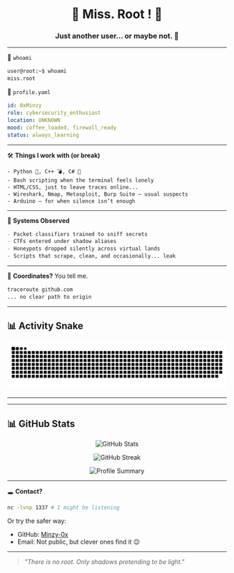 
<h1 align="center">👾 Miss. Root ! 👾</h1>
<h3 align="center">Just another user... or maybe not. 👀</h3>

---

🧠 `whoami`
```bash
user@root:~$ whoami
miss.root
```

🧬 `profile.yaml`
```yaml
id: 0xMinzy
role: cybersecurity_enthusiast
location: UNKNOWN
mood: coffee_loaded, firewall_ready
status: always_learning
```

---

🛠️ **Things I work with (or break)**  
```plaintext
- Python 🐍, C++ 💣, C# 🖤
- Bash scripting when the terminal feels lonely
- HTML/CSS, just to leave traces online...
- Wireshark, Nmap, Metasploit, Burp Suite – usual suspects
- Arduino – for when silence isn’t enough
```

---

📡 **Systems Observed**
```markdown
- Packet classifiers trained to sniff secrets
- CTFs entered under shadow aliases
- Honeypots dropped silently across virtual lands
- Scripts that scrape, clean, and occasionally... leak
```

---

📍 **Coordinates?**
You tell me.
```bash
traceroute github.com
... no clear path to origin
```

---

## 📊 Activity Snake

<p align="center">
  <img src="https://raw.githubusercontent.com/platane/snk/output/github-contribution-grid-snake.svg" alt="Activity Snake" />
</p>

---


---

## 📊 GitHub Stats

<p align="center">
  <img src="https://github-readme-stats.vercel.app/api?username=ZAARAZiof&show_icons=true&theme=radical" alt="GitHub Stats" />
</p>
<p align="center">
  <img src="https://github-readme-streak-stats.herokuapp.com/?user=ZAARAZiof0&theme=radical" alt="GitHub Streak" />
</p>
<p align="center">
  <img src="https://github-profile-summary-cards.vercel.app/api/cards/profile-details?username=ZAARAZiof0&theme=radical" alt="Profile Summary" />
</p>

---


🕳️ **Contact?**
```bash
nc -lvnp 1337 # I might be listening
```
Or try the safer way:
- GitHub: [Minzy-0x](https://github.com/Minzy-0x)
- Email: Not public, but clever ones find it 😉

---

> *"There is no root. Only shadows pretending to be light."*

<!-- Sometimes the best hacks are hidden in plain text. -->
